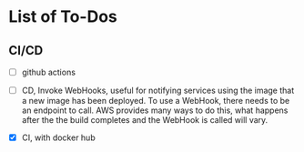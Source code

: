 # List of To-Dos

## CI/CD

- [ ] github actions
- [ ] CD, Invoke WebHooks, useful for notifying services using the image that a new image has been deployed.
      To use a WebHook, there needs to be an endpoint to call. AWS provides many ways to do this, what happens after the the build completes and the WebHook is called will vary.
- [x] CI, with docker hub
 
